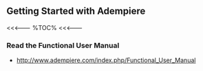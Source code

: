 ## Getting Started with Adempiere

<<<---
%TOC%
<<<---

### Read the Functional User Manual

   * http://www.adempiere.com/index.php/Functional_User_Manual


